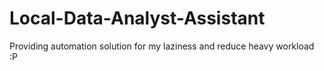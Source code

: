 # Local-Data-Analyst-Assistant
Providing automation solution for my laziness and reduce heavy workload :P
